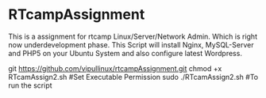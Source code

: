 # RTcampAssignment
This is a assignment for rtcamp Linux/Server/Network Admin. Which is right now underdevelopment phase.
This Script will install Nginx, MySQL-Server and PHP5 on your Ubuntu System and also configure latest Wordpress. 

git https://github.com/vipullinux/rtcampAssignment.git 
chmod +x RTcamAssign2.sh                                              #Set Executable Permission
sudo ./RTcamAssign2.sh                                                #To run the script
